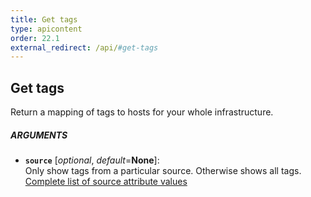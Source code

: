 ```yaml
---
title: Get tags
type: apicontent
order: 22.1
external_redirect: /api/#get-tags
---
```


## Get tags
Return a mapping of tags to hosts for your whole infrastructure.

##### ARGUMENTS
* **`source`** [*optional*, *default*=**None**]:  
    Only show tags from a particular source. Otherwise shows all tags.  
    [Complete list of source attribute values][1]

[1]: /integrations/faq/list-of-api-source-attribute-value
